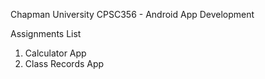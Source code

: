 Chapman University CPSC356 - Android App Development

Assignments List
  1. Calculator App
  2. Class Records App


